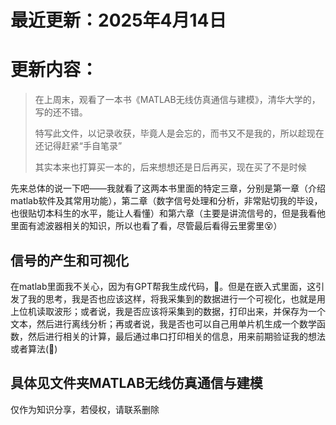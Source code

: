 # 最近更新：2025年4月14日

# 更新内容：

> 在上周末，观看了一本书《MATLAB无线仿真通信与建模》，清华大学的，写的还不错。
> 
> 特写此文件，以记录收获，毕竟人是会忘的，而书又不是我的，所以趁现在还记得赶紧“手自笔录”
> 
> 其实本来也打算买一本的，后来想想还是日后再买，现在买了不是时候

先来总体的说一下吧——我就看了这两本书里面的特定三章，分别是第一章（介绍matlab软件及其常用功能），第二章（数字信号处理和分析，非常贴切我的毕设，也很贴切本科生的水平，能让人看懂）和第六章（主要是讲流信号的，但是我看他里面有滤波器相关的知识，所以也看了看，尽管最后看得云里雾里😵）

## 信号的产生和可视化

在matlab里面我不关心，因为有GPT帮我生成代码，🤭。但是在嵌入式里面，这引发了我的思考，我是否也应该这样，将我采集到的数据进行一个可视化，也就是用上位机读取波形；或者说，我是否应该将采集到的数据，打印出来，并保存为一个文本，然后进行离线分析；再或者说，我是否也可以自己用单片机生成一个数学函数，然后进行相关的计算，最后通过串口打印相关的信息，用来前期验证我的想法或者算法(📁)

## 具体见文件夹MATLAB无线仿真通信与建模

仅作为知识分享，若侵权，请联系删除
